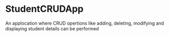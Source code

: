 # StudentCRUDApp
An applocation where CRUD opertions like adding, deleting, modifying and displaying student details can be performed
